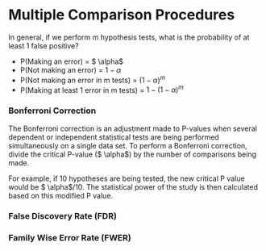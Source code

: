Multiple Comparison Procedures
====================================
In general, if we perform m hypothesis tests, what is the probability of at least 1 false positive?

- P(Making an error) = $ \alpha$
- P(Not making an error) = $1 - \alpha$
- P(Not making an error in m tests) = $(1 - \alpha)^m$
- P(Making at least 1 error in m tests) = $1 - (1 - \alpha)^m$
<!------------------------------------------------------------------------->
### Bonferroni Correction
The Bonferroni correction is an adjustment made to P-values when several dependent or independent statistical tests are being performed simultaneously on a single data set. To perform a Bonferroni correction, divide the critical P-value ($ \alpha$) by the number of comparisons being made. 

For example, if 10 hypotheses are being tested, the new critical P value would be $ \alpha$/10. 
The statistical power of the study is then calculated based on this modified P value.

<!------------------------------------------------------------------------->
### False Discovery Rate (FDR)

<!------------------------------------------------------------------------->
### Family Wise Error Rate (FWER)

<!------------------------------------------------------------------------->
